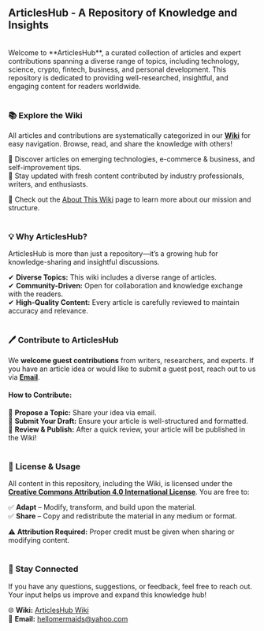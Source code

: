## ArticlesHub - A Repository of Knowledge and Insights
<br>
Welcome to **ArticlesHub**, a curated collection of articles and expert contributions spanning a diverse range of topics, including technology, science, crypto, fintech, business, and personal development. This repository is dedicated to providing well-researched, insightful, and engaging content for readers worldwide.<br><br>

### 📚 Explore the Wiki
All articles and contributions are systematically categorized in our **[Wiki](https://github.com/ArticlesHub/posts/wiki)** for easy navigation. Browse, read, and share the knowledge with others!

🔹 Discover articles on emerging technologies, e-commerce & business, and self-improvement tips.<br>
🔹 Stay updated with fresh content contributed by industry professionals, writers, and enthusiasts.

📌 Check out the [About This Wiki](https://github.com/ArticlesHub/posts/wiki/About-This-Wiki) page to learn more about our mission and structure.<br><br>

### 💡 Why ArticlesHub?
ArticlesHub is more than just a repository—it’s a growing hub for knowledge-sharing and insightful discussions.
 
✔ **Diverse Topics:** This wiki includes a diverse range of articles.<br>
✔ **Community-Driven:** Open for collaboration and knowledge exchange with the readers.<br>
✔ **High-Quality Content:** Every article is carefully reviewed to maintain accuracy and relevance.<br><br>

### 🖊️ Contribute to ArticlesHub
We **welcome guest contributions** from writers, researchers, and experts. If you have an article idea or would like to submit a guest post, reach out to us via **[Email](mailto:hellomermaids@yahoo.com)**.

#### **How to Contribute:**
🔹 **Propose a Topic:** Share your idea via email.<br>
🔹 **Submit Your Draft:** Ensure your article is well-structured and formatted.<br>
🔹 **Review & Publish:** After a quick review, your article will be published in the Wiki!<br><br>

### 📜 License & Usage
All content in this repository, including the Wiki, is licensed under the **[Creative Commons Attribution 4.0 International License](https://creativecommons.org/licenses/by/4.0/)**. You are free to:

✅ **Adapt** – Modify, transform, and build upon the material.<br>
✅ **Share** – Copy and redistribute the material in any medium or format.<br>

⚠ **Attribution Required:** Proper credit must be given when sharing or modifying content.<br><br>

### 💬 Stay Connected
If you have any questions, suggestions, or feedback, feel free to reach out. Your input helps us improve and expand this knowledge hub!

🌐 **Wiki:** [ArticlesHub Wiki](https://github.com/ArticlesHub/posts/wiki) <br>
📧 **Email:** [hellomermaids@yahoo.com](mailto:hellomermaids@yahoo.com)  

